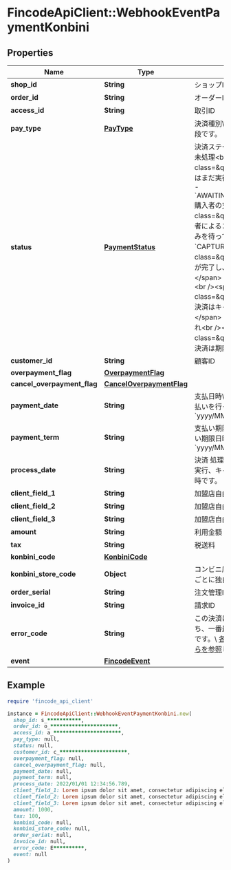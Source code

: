 # FincodeApiClient::WebhookEventPaymentKonbini

## Properties

| Name | Type | Description | Notes |
| ---- | ---- | ----------- | ----- |
| **shop_id** | **String** | ショップID  | [optional] |
| **order_id** | **String** | オーダーID\\ 決済情報のIDです。  | [optional] |
| **access_id** | **String** | 取引ID  | [optional] |
| **pay_type** | [**PayType**](PayType.md) | 決済種別\\ この決済で利用する決済手段です。  - &#x60;Konbini&#x60;: コンビニ決済  | [optional] |
| **status** | [**PaymentStatus**](PaymentStatus.md) | 決済ステータス  - &#x60;UNPROCESSED&#x60;: 未処理&lt;br /&gt;&lt;span class&#x3D;\&quot;smallText\&quot;&gt;請求はまだ実行されていません。&lt;/span&gt; - &#x60;AWAITING_CUSTOMER_PAYMENT&#x60;: 購入者の支払い待ち&lt;br /&gt;&lt;span class&#x3D;\&quot;smallText\&quot;&gt;購入者によるコンビニ店頭レジでの払い込みを待っている状態。&lt;/span&gt; - &#x60;CAPTURED&#x60;: 売上確定&lt;br /&gt;&lt;span class&#x3D;\&quot;smallText\&quot;&gt;請求が完了し、売上が確定しています。&lt;/span&gt; - &#x60;CANCELED&#x60;: キャンセル&lt;br /&gt;&lt;span class&#x3D;\&quot;smallText\&quot;&gt;この決済はキャンセルされました。&lt;/span&gt; - &#x60;EXPIRED&#x60;: 決済の期限切れ&lt;br /&gt;&lt;span class&#x3D;\&quot;smallText\&quot;&gt;この決済は期限が切れています。&lt;/span&gt;  | [optional] |
| **customer_id** | **String** | 顧客ID  | [optional] |
| **overpayment_flag** | [**OverpaymentFlag**](OverpaymentFlag.md) |  | [optional] |
| **cancel_overpayment_flag** | [**CancelOverpaymentFlag**](CancelOverpaymentFlag.md) |  | [optional] |
| **payment_date** | **String** | 支払日時\\ コンビニ店頭で購入者が支払いを行った日時です。\\ \\ 形式：&#x60;yyyy/MM/dd HH:mm:ss.SSS&#x60;  | [optional] |
| **payment_term** | **String** | 支払い期限日時\\ コンビニ決済の支払い期限日時です。\\ \\ 形式：&#x60;yyyy/MM/dd HH:mm:ss.SSS&#x60;  | [optional] |
| **process_date** | **String** | 決済 処理日時\\ 決済の各種処理（決済実行、キャンセルなど）が行われた日時です。  | [optional] |
| **client_field_1** | **String** | 加盟店自由項目 1  | [optional] |
| **client_field_2** | **String** | 加盟店自由項目 2  | [optional] |
| **client_field_3** | **String** | 加盟店自由項目 3  | [optional] |
| **amount** | **String** | 利用金額  | [optional] |
| **tax** | **String** | 税送料  | [optional] |
| **konbini_code** | [**KonbiniCode**](KonbiniCode.md) |  | [optional] |
| **konbini_store_code** | **Object** | コンビニ店舗コード\\ コンビニ事業者ごとに独自体系の店舗コードです。  | [optional] |
| **order_serial** | **String** | 注文管理ID  | [optional] |
| **invoice_id** | **String** | 請求ID  | [optional] |
| **error_code** | **String** | この決済において発生したエラーのうち、一番最新のエラーのエラーコードです。\\ [各エラーコードの定義はこちらを参照](https://docs.fincode.jp/develop_support/error)して確認できます。  | [optional] |
| **event** | [**FincodeEvent**](FincodeEvent.md) |  | [optional] |

## Example

```ruby
require 'fincode_api_client'

instance = FincodeApiClient::WebhookEventPaymentKonbini.new(
  shop_id: s_***********,
  order_id: o_**********************,
  access_id: a_**********************,
  pay_type: null,
  status: null,
  customer_id: c_**********************,
  overpayment_flag: null,
  cancel_overpayment_flag: null,
  payment_date: null,
  payment_term: null,
  process_date: 2022/01/01 12:34:56.789,
  client_field_1: Lorem ipsum dolor sit amet, consectetur adipiscing elit, sed do eiusmod tempor incididunt ut labore,
  client_field_2: Lorem ipsum dolor sit amet, consectetur adipiscing elit, sed do eiusmod tempor incididunt ut labore,
  client_field_3: Lorem ipsum dolor sit amet, consectetur adipiscing elit, sed do eiusmod tempor incididunt ut labore,
  amount: 1000,
  tax: 100,
  konbini_code: null,
  konbini_store_code: null,
  order_serial: null,
  invoice_id: null,
  error_code: E**********,
  event: null
)
```

